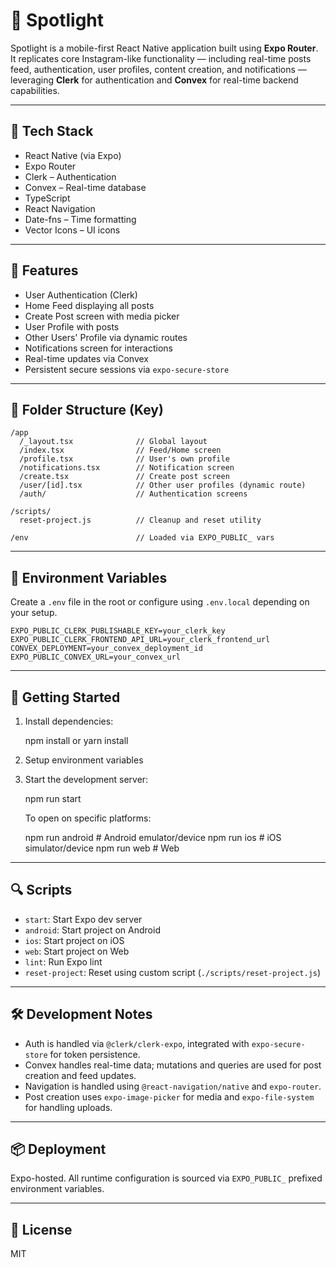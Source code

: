 # 📸 Spotlight

Spotlight is a mobile-first React Native application built using **Expo Router**. It replicates core Instagram-like functionality — including real-time posts feed, authentication, user profiles, content creation, and notifications — leveraging **Clerk** for authentication and **Convex** for real-time backend capabilities.

---

## 🧱 Tech Stack

- React Native (via Expo)
- Expo Router
- Clerk – Authentication
- Convex – Real-time database
- TypeScript
- React Navigation
- Date-fns – Time formatting
- Vector Icons – UI icons

---

## 📲 Features

- User Authentication (Clerk)
- Home Feed displaying all posts
- Create Post screen with media picker
- User Profile with posts
- Other Users' Profile via dynamic routes
- Notifications screen for interactions
- Real-time updates via Convex
- Persistent secure sessions via `expo-secure-store`

---

## 📁 Folder Structure (Key)

```
/app
  /_layout.tsx              // Global layout
  /index.tsx                // Feed/Home screen
  /profile.tsx              // User's own profile
  /notifications.tsx        // Notification screen
  /create.tsx               // Create post screen
  /user/[id].tsx            // Other user profiles (dynamic route)
  /auth/                    // Authentication screens

/scripts/
  reset-project.js          // Cleanup and reset utility

/env                        // Loaded via EXPO_PUBLIC_ vars
```

---

## 🔐 Environment Variables

Create a `.env` file in the root or configure using `.env.local` depending on your setup.

```
EXPO_PUBLIC_CLERK_PUBLISHABLE_KEY=your_clerk_key
EXPO_PUBLIC_CLERK_FRONTEND_API_URL=your_clerk_frontend_url
CONVEX_DEPLOYMENT=your_convex_deployment_id
EXPO_PUBLIC_CONVEX_URL=your_convex_url
```

---

## 🚀 Getting Started

1. Install dependencies:

   npm install
   or
   yarn install

2. Setup environment variables

3. Start the development server:

   npm run start

   To open on specific platforms:

   npm run android # Android emulator/device
   npm run ios # iOS simulator/device
   npm run web # Web

---

## 🔍 Scripts

- `start`: Start Expo dev server
- `android`: Start project on Android
- `ios`: Start project on iOS
- `web`: Start project on Web
- `lint`: Run Expo lint
- `reset-project`: Reset using custom script (`./scripts/reset-project.js`)

---

## 🛠 Development Notes

- Auth is handled via `@clerk/clerk-expo`, integrated with `expo-secure-store` for token persistence.
- Convex handles real-time data; mutations and queries are used for post creation and feed updates.
- Navigation is handled using `@react-navigation/native` and `expo-router`.
- Post creation uses `expo-image-picker` for media and `expo-file-system` for handling uploads.

---

## 📦 Deployment

Expo-hosted. All runtime configuration is sourced via `EXPO_PUBLIC_` prefixed environment variables.

---

## 📄 License

MIT
